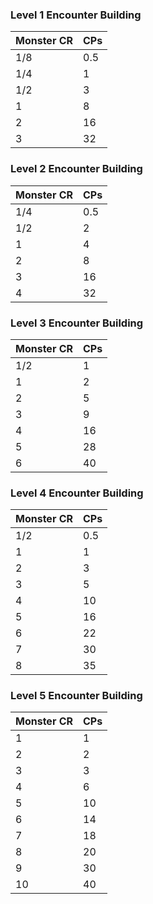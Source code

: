 ### Level 1 Encounter Building
| Monster CR | CPs |
| ---------- | --- |
| 1/8 | 0.5 |
| 1/4 | 1 |
| 1/2 | 3 |
| 1 | 8 |
| 2 | 16 |
| 3 | 32 |

### Level 2 Encounter Building
| Monster CR | CPs |
| ---------- | --- |
| 1/4 | 0.5 |
| 1/2 | 2 |
| 1 | 4 |
| 2 | 8 |
| 3 | 16 |
| 4 | 32 |

### Level 3 Encounter Building
| Monster CR | CPs |
| ---------- | --- |
| 1/2 | 1 |
| 1 | 2 |
| 2 | 5 |
| 3 | 9 |
| 4 | 16 |
| 5 | 28 |
| 6 | 40 |

### Level 4 Encounter Building
| Monster CR | CPs |
| ---------- | --- |
| 1/2 | 0.5 |
| 1 | 1 |
| 2 | 3 |
| 3 | 5 |
| 4 | 10 |
| 5 | 16 |
| 6 | 22 |
| 7 | 30 |
| 8 | 35 |

### Level 5 Encounter Building
| Monster CR | CPs |
| ---------- | --- |
| 1 | 1 |
| 2 | 2 |
| 3 | 3 |
| 4 | 6 |
| 5 | 10 |
| 6 | 14 |
| 7 | 18 |
| 8 | 20 |
| 9 | 30 |
| 10 | 40 |
